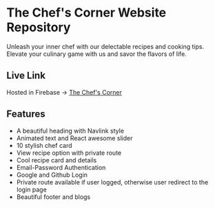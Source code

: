 
# The Chef's Corner Website Repository

Unleash your inner chef with our delectable recipes and cooking tips. Elevate your culinary game with us and savor the flavors of life.


## Live Link

Hosted in Firebase -> [The Chef's Corner](https://ph-assignment-10-50026.web.app)


## Features

- A beautiful heading with Navlink style
- Animated text and React awesome slider
- 10 stylish chef card
- View recipe option with private route
- Cool recipe card and details
- Email-Password Authentication
- Google and Github Login
- Private route available if user logged, otherwise user redirect to the login page
- Beautiful footer and blogs

